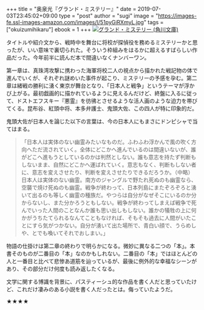 +++
title = "奥泉光『グランド・ミステリー』"
date = 2019-07-03T23:45:02+09:00
type = "post"
author = "sugi"
image  = "https://images-fe.ssl-images-amazon.com/images/I/51pyGiRXmyL.jpg"
tags = ["okuizumihikaru"]
ebook = 1
+++
<a href="http://www.amazon.co.jp/exec/obidos/ASIN/4041008255/chezsugi-22/ref=nosim/" name="amazletlink" target="_blank"><img src="https://images-fe.ssl-images-amazon.com/images/I/51pyGiRXmyL.jpg" alt="グランド・ミステリー (角川文庫)" class="alignleft" /></a>

タイトルや紹介文から、戦時中を舞台に将校が探偵役を務めるミステリーかと思ったが、いい意味で裏切られた。そういう枠組みをはるかに超えるすばらしい作品だった。今年前半に読んだ本で間違いなくナンバーワン。

第一章は、真珠湾攻撃に携わった海軍将校二人の視点から描かれた戦記物の体で進んでいくが、それぞれ謎めいた事件が起こり、ミステリーの予感を孕む。第二章は緒戦の勝利に湧く東京が舞台となり、「日本人と戦争」というテーマが浮かび上がる。最初戯画的に描かれているように見えるんだけど、終盤に入るに従って、ドストエフスキー『悪霊』を彷彿とさせるような活人画のような迫力を帯びてくる。昆布谷、紅頭中将、本多弁護士、鬼頭大佐、この四人が特に印象的だ。

鬼頭大佐が日本人を論じた以下の言葉は、今の日本人にもまさにドンピシャで当てはまる。

> 「日本人は実体のない幽霊みたいなものだ。ふわふわ浮かんで風の吹く方向へただ流されていく。全体にどこかへ進んでいるのは間違いないが、誰がどこへ進もうとしているのかは判然としない。誰も意志を持たず判断もしないまま、自然にどこかへ運ばれていく。意志もなく、判断もしない者に、意志を変えさせたり、判断を変えさせたりできるだろうか。（中略）日本人は実体のない幽霊。南方のジャングルで野たれ死ぬのも幽霊なら、空襲で焼け死ぬのも幽霊。戦争が終わって、日本列島にまたぞろぞろと湧いて出るのも等しく幽霊の種族だ。やつらは自分がなぜそこにいるのか分からないし、また分かろうともしない。戦争が終わってしまえば戦争で死んでいった人間のことなんか誰も思い出しもしない。誰かの犠牲の上に何かがうちたてられるなんてこともなければ、そもそも過去に人間がいたことにすら気がつかない。自分が湧いて出た場所で、青白い顔で、うらめしや、とでも喚いてそれでおしまい。」

物語の仕掛けは第二章の終わりで明らかになる。微妙に異なる二つの「本」。本書そのものが二番目の「本」なのかもしれない。二番目の「本」ではほとんどの人と一番目と比べて悲惨あ道筋を辿っているが、最後に例外的な幸福なシーンがあり、その部分だけ何度も読み返したくなる。

文学に関する博識を背景に、パスティーシュ的な作品を書く人だと思っていたけど、これだけ凄みのある小説を書く人だったとは。侮っていたようだ。

★★★★